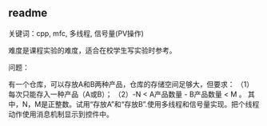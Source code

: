 ## readme

关键词：cpp, mfc, 多线程, 信号量(PV操作)

难度是课程实验的难度，适合在校学生写实验时参考。

问题：

有一个仓库，可以存放A和B两种产品，仓库的存储空间足够大，但要求：
（1）每次只能存入一种产品（A或B）；
（2）-N < A产品数量 - B产品数量 < M 。
其中，N，M是正整数。试用“存放A”和“存放B”.使用多线程和信号量实现。把个线程动作使用消息机制显示到控件中。